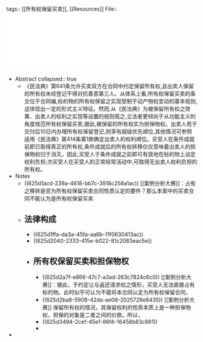 tags:: [[所有权保留买卖]], [[Resources]] 
File:: ![王_2021_《民法典》第641条(所有权保留买卖)评注.pdf](../assets/王_2021_《民法典》第641条(所有权保留买卖)评注_1650268831309_0.pdf)

- Abstract
  collapsed:: true
	- 《民法典》第641条允许买卖双方在合同中约定保留所有权,且出卖人保留的所有权未经登记不得对抗善意第三人。从体系上看,所有权保留买卖的条文位于合同编,标的物的所有权保留之实现受制于动产物权变动的基本规则,这体现出一定的形式主义特征。然而,从《民法典》为被保留所有权之效果、出卖人的权利之实现等设置的规则观之,立法者更倾向于从功能主义的角度规范所有权保留买卖,据此,被保留的所有权实为担保物权。出卖人若于交付后10日内办理所有权保留登记,则享有超级优先顺位,其他情况可参照适用《民法典》第414条第1款确定出卖人的权利顺位。买受人在条件成就前即已取得真正的所有权,条件成就后的所有权转移仅仅意味着出卖人的担保物权归于消灭。因此,买受人于条件成就之前即可有效地在标的物上设定权利负担;次买受人在买受人的正常经常活动中,可取得无出卖人权利负担的所有权。
- Notes
	- ((625d1acd-239a-4618-bb7c-3918c258a1ac))
	  [[案例分析大赛]]：占有之移转是否为所有权保留买卖合同性质认定的要件？那么本案中的买卖合同不能认为是所有权保留买卖
	- ## 法律构成
		- ((625d1ffa-da3a-45fa-aa6b-11f0630413ac))
		- ((625d2040-2333-415e-b022-81c2083eac5e))
		- ## 所有权保留买卖和担保物权
			- ((625d2a7f-e866-47c7-a3ad-263c7824c6c0))
			  [[案例分析大赛]]：据此，于约定让与返还请求权之情形，买受人无法直接占有标的物。此时似乎可认为不能将本合同认定为所有权保留合同，
			- ((625d2ba8-5908-42da-ae08-2025729e8435))
			  [[案例分析大赛]] 保留所有权的情况，其保留权利的性质本质上是一种担保物权，担保的对象是二者之间的价款。所以，
			- ((625d3494-2ce1-45e1-86f4-16458b83c881))
			-
-